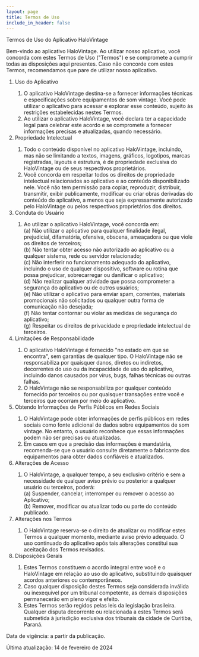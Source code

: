 ```yaml
---
layout: page
title: Termos de Uso
include_in_header: false
---
```


Termos de Uso do Aplicativo HaloVintage

Bem-vindo ao aplicativo HaloVintage. Ao utilizar nosso aplicativo, você concorda com estes Termos de Uso ("Termos") e se compromete a cumprir todas as disposições aqui presentes. Caso não concorde com estes Termos, recomendamos que pare de utilizar nosso aplicativo.

<ol>
<li>Uso do Aplicativo</li>
    <ol>
        <li>O aplicativo HaloVintage destina-se a fornecer informações técnicas e especificações sobre equipamentos de som vintage. Você pode utilizar o aplicativo para acessar e explorar esse conteúdo, sujeito às restrições estabelecidas nestes Termos.</li>
        <li>Ao utilizar o aplicativo HaloVintage, você declara ter a capacidade legal para celebrar este acordo e se compromete a fornecer informações precisas e atualizadas, quando necessário.</li>
    </ol>

<li>Propriedade Intelectual</li>
    <ol>
        <li>Todo o conteúdo disponível no aplicativo HaloVintage, incluindo, mas não se limitando a textos, imagens, gráficos, logotipos, marcas registradas, layouts e estrutura, é de propriedade exclusiva do HaloVintage ou de seus respectivos proprietários.</li>
        <li>Você concorda em respeitar todos os direitos de propriedade intelectual relacionados ao aplicativo e ao conteúdo disponibilizado nele. Você não tem permissão para copiar, reproduzir, distribuir, transmitir, exibir publicamente, modificar ou criar obras derivadas do conteúdo do aplicativo, a menos que seja expressamente autorizado pelo HaloVintage ou pelos respectivos proprietários dos direitos.</li>
    </ol>

<li>Conduta do Usuário</li>
    <ol>
        <li>Ao utilizar o aplicativo HaloVintage, você concorda em:
            <br>(a) Não utilizar o aplicativo para qualquer finalidade ilegal, prejudicial, difamatória, ofensiva, obscena, ameaçadora ou que viole os direitos de terceiros;
            <br>(b) Não tentar obter acesso não autorizado ao aplicativo ou a qualquer sistema, rede ou servidor relacionado;
            <br>(c) Não interferir no funcionamento adequado do aplicativo, incluindo o uso de qualquer dispositivo, software ou rotina que possa prejudicar, sobrecarregar ou danificar o aplicativo;
            <br>(d) Não realizar qualquer atividade que possa comprometer a segurança do aplicativo ou de outros usuários;
            <br>(e) Não utilizar o aplicativo para enviar spam, correntes, materiais promocionais não solicitados ou qualquer outra forma de comunicação não desejada;
            <br>(f) Não tentar contornar ou violar as medidas de segurança do aplicativo;
            <br>(g) Respeitar os direitos de privacidade e propriedade intelectual de terceiros.
        </li>
    </ol>

<li>Limitações de Responsabilidade</li>
    <ol>
        <li>O aplicativo HaloVintage é fornecido "no estado em que se encontra", sem garantias de qualquer tipo. O HaloVintage não se responsabiliza por quaisquer danos, diretos ou indiretos, decorrentes do uso ou da incapacidade de uso do aplicativo, incluindo danos causados por vírus, bugs, falhas técnicas ou outras falhas.</li>
        <li>O HaloVintage não se responsabiliza por qualquer conteúdo fornecido por terceiros ou por quaisquer transações entre você e terceiros que ocorram por meio do aplicativo.</li>
    </ol>

<li>Obtendo Informações de Perfis Públicos em Redes Sociais</li>
    <ol>
        <li>O HaloVintage pode obter informações de perfis públicos em redes sociais como fonte adicional de dados sobre equipamentos de som vintage. No entanto, o usuário reconhece que essas informações podem não ser precisas ou atualizadas.</li>
        <li>Em casos em que a precisão das informações é mandatária, recomenda-se que o usuário consulte diretamente o fabricante dos equipamentos para obter dados confiáveis e atualizados.</li>
    </ol>

<li>Alterações de Acesso</li>
    <ol>
        <li>O HaloVintage, a qualquer tempo, a seu exclusivo critério e sem a necessidade de qualquer aviso prévio ou posterior a qualquer usuário ou terceiros, poderá:
        <br>(a) Suspender, cancelar, interromper ou remover o acesso ao Aplicativo;
        <br>(b) Remover, modificar ou atualizar todo ou parte do conteúdo publicado.
        </li>
    </ol>

<li>Alterações nos Termos</li>
    <ol>
        <li>O HaloVintage reserva-se o direito de atualizar ou modificar estes Termos a qualquer momento, mediante aviso prévio adequado. O uso continuado do aplicativo após tais alterações constitui sua aceitação dos Termos revisados.</li>
    </ol>

<li>Disposições Gerais</li>
    <ol>
        <li>Estes Termos constituem o acordo integral entre você e o HaloVintage em relação ao uso do aplicativo, substituindo quaisquer acordos anteriores ou contemporâneos.</li>
        <li>Caso qualquer disposição destes Termos seja considerada inválida ou inexequível por um tribunal competente, as demais disposições permanecerão em pleno vigor e efeito.</li>
        <li>Estes Termos serão regidos pelas leis da legislação brasileira. Qualquer disputa decorrente ou relacionada a estes Termos será submetida à jurisdição exclusiva dos tribunais da cidade de Curitiba, Paraná.</li>
    </ol>
</ol>

Data de vigência: a partir da publicação.

Última atualização: 14 de fevereiro de 2024